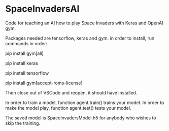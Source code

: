 # SpaceInvadersAI
Code for teaching an AI how to play Space Invaders with Keras and OpenAI gym. 

Packages needed are tensorflow, keras and gym. 
in order to install, run commands in order:

pip install gym[all]

pip install keras

pip install tensorflow

pip install gym[accept-roms-license]

Then close out of VSCode and reopen, it should have installed.

In order to train a model, function agent.train() trains your model. 
In order to make the model play, function agent.test() tests your model. 

The saved model is SpaceInvadersModel.h5 for anybody who wishes to skip the training. 

